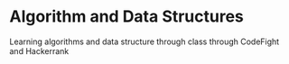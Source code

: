 # Algorithm and Data Structures

Learning algorithms and data structure through class through CodeFight and Hackerrank
